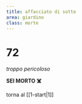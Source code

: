 ```yaml
---
title: affacciato di sotto
area: giardino
class: morte
---
```

# 72
_troppo pericoloso_

**SEI MORTO ☠️**

torna al [[1-start|1]]